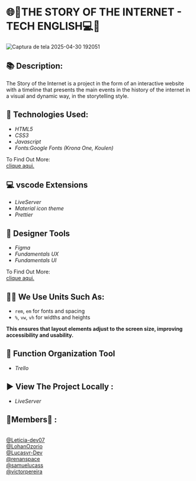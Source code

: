 # 🌐📖THE STORY OF THE INTERNET - TECH ENGLISH💻📡

![Captura de tela 2025-04-30 192051](https://github.com/user-attachments/assets/7696c7f5-6a11-4dcf-8ca6-d9213167316b)


## 📚 Description:
 The Story of the Internet is a project in the form of an interactive website with a timeline that presents the main events in the history of the internet in a visual and dynamic way, in the storytelling style.

 

## 🚀 Technologies Used:
- *HTML5*
- *CSS3*
- *Javascript*
- *Fonts:Google Fonts (Krona One, Koulen)*
  
To Find Out More: <br/> [clique aqui.](https://fonts.google.com/)

## 💻 vscode Extensions
 
- *LiveServer*
- *Material icon theme*
- *Prettier*

## 🎯 Designer Tools

- *Figma*
- *Fundamentals UX*
- *Fundamentals UI*
  
 To Find Out More: <br/> [clique aqui.](https://awari.com.br/ux-ui-fundamentals-fundamentos-de-design-de-interface/)

## 👩‍💻 We Use Units Such As:

- `rem`, `em` for fonts and spacing
- `%`, `vw`, `vh` for widths and heights

**This ensures that layout elements adjust to the screen size, improving accessibility and usability.**

## 📐 Function Organization Tool

- *Trello*
  
## ▶️ View The Project Locally :
- *LiveServer*

## 👥Members🤝 :

 <br/> [@Leticia-dev07](https://github.com/Leticia-dev07/Leticia-dev07)
 <br/> [@LohanOzorio](https://github.com/LohanOzorio/LohanOzorio) 
 <br/> [@Lucasvr-Dev](https://github.com/Lucasvr-Dev/Lucas)
 <br/> [@renanspace](https://github.com/renanspace/renanspace)
 <br/> [@samuelucass](https://github.com/samuelucass)
 <br/> [@victorpereira]()
